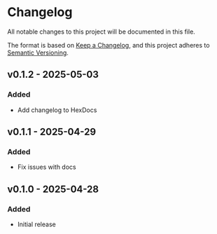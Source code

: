# Changelog

All notable changes to this project will be documented in this file.

The format is based on [Keep a Changelog](https://keepachangelog.com/en/1.1.0/),
and this project adheres to [Semantic Versioning](https://semver.org/spec/v2.0.0.html).

## v0.1.2 - 2025-05-03

### Added

- Add changelog to HexDocs

## v0.1.1 - 2025-04-29

### Added

- Fix issues with docs

## v0.1.0 - 2025-04-28

### Added

- Initial release

